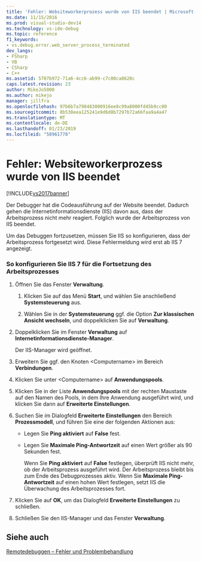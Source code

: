 ```yaml
---
title: 'Fehler: Websiteworkerprozess wurde von IIS beendet | Microsoft-Dokumentation'
ms.date: 11/15/2016
ms.prod: visual-studio-dev14
ms.technology: vs-ide-debug
ms.topic: reference
f1_keywords:
- vs.debug.error.web_server_process_terminated
dev_langs:
- FSharp
- VB
- CSharp
- C++
ms.assetid: 5707b972-71a6-4cc6-ab99-c7c00ca8628c
caps.latest.revision: 23
author: MikeJo5000
ms.author: mikejo
manager: jillfra
ms.openlocfilehash: 97b6b7a798483000916ee8c99a8000fd45b9cc00
ms.sourcegitcommit: 8b538eea125241e9d6d8b7297b72a66faa9a4a47
ms.translationtype: MT
ms.contentlocale: de-DE
ms.lasthandoff: 01/23/2019
ms.locfileid: "58961778"
---
```

# <a name="error-web-site-worker-process-has-been-terminated-by-iis"></a>Fehler: Websiteworkerprozess wurde von IIS beendet
[!INCLUDE[vs2017banner](../includes/vs2017banner.md)]

Der Debugger hat die Codeausführung auf der Website beendet. Dadurch gehen die Internetinformationsdienste (IIS) davon aus, dass der Arbeitsprozess nicht mehr reagiert. Folglich wurde der Arbeitsprozess von IIS beendet.  
  
 Um das Debuggen fortzusetzen, müssen Sie IIS so konfigurieren, dass der Arbeitsprozess fortgesetzt wird. Diese Fehlermeldung wird erst ab IIS 7 angezeigt.  
  
### <a name="to-configure-iis-7-to-allow-the-worker-process-to-continue"></a>So konfigurieren Sie IIS 7 für die Fortsetzung des Arbeitsprozesses  
  
1. Öffnen Sie das Fenster **Verwaltung**.  
  
   1.  Klicken Sie auf das Menü **Start**, und wählen Sie anschließend **Systemsteuerung** aus.  
  
   2.  Wählen Sie in der **Systemsteuerung** ggf. die Option **Zur klassischen Ansicht wechseln**, und doppelklicken Sie auf **Verwaltung**.  
  
2. Doppelklicken Sie im Fenster **Verwaltung** auf **Internetinformationsdienste-Manager**.  
  
    Der IIS-Manager wird geöffnet.  
  
3. Erweitern Sie ggf. den Knoten \<Computername> im Bereich **Verbindungen**.  
  
4. Klicken Sie unter \<Computername> auf **Anwendungspools**.  
  
5. Klicken Sie in der Liste **Anwendungspools** mit der rechten Maustaste auf den Namen des Pools, in dem Ihre Anwendung ausgeführt wird, und klicken Sie dann auf **Erweiterte Einstellungen**.  
  
6. Suchen Sie im Dialogfeld **Erweiterte Einstellungen** den Bereich **Prozessmodell**, und führen Sie eine der folgenden Aktionen aus:  
  
   - Legen Sie **Ping aktiviert** auf **False** fest.  
  
   - Legen Sie **Maximale Ping-Antwortzeit** auf einen Wert größer als 90 Sekunden fest.  
  
     Wenn Sie **Ping aktiviert** auf **False** festlegen, überprüft IIS nicht mehr, ob der Arbeitsprozess ausgeführt wird. Der Arbeitsprozess bleibt bis zum Ende des Debugprozesses aktiv. Wenn Sie **Maximale Ping-Antwortzeit** auf einen hohen Wert festlegen, setzt IIS die Überwachung des Arbeitsprozesses fort.  
  
7. Klicken Sie auf **OK**, um das Dialogfeld **Erweiterte Einstellungen** zu schließen.  
  
8. Schließen Sie den IIS-Manager und das Fenster **Verwaltung**.  
  
## <a name="see-also"></a>Siehe auch  
 [Remotedebuggen – Fehler und Problembehandlung](../debugger/remote-debugging-errors-and-troubleshooting.md)
